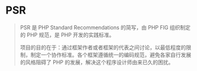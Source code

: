 # PSR

> PSR 是 PHP Standard Recommendations 的简写，由 PHP FIG 组织制定的 PHP 规范，是 PHP 开发的实践标准。
>
> 项目的目的在于：通过框架作者或者框架的代表之间讨论，以最低程度的限制，制定一个协作标准。各个框架遵循统一的编码规范，避免各家自行发展的风格阻碍了 PHP 的发展，解决这个程序设计师由来已久的困扰。

